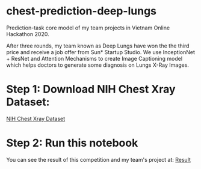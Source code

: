 # chest-prediction-deep-lungs
Prediction-task core model of my team projects in Vietnam Online Hackathon 2020. 

After three rounds, my team known as Deep Lungs have won the the third price and receive a job offer from Sun* Startup Studio.
We use InceptionNet + ResNet and Attention Mechanisms to create Image Captioning model which helps doctors to generate some diagnosis on Lungs X-Ray Images.

# Step 1: Download NIH Chest Xray Dataset:
[NIH Chest Xray Dataset](https://www.kaggle.com/nih-chest-xrays/data)
# Step 2: Run this notebook 

You can see the result of this competition and my team's project at:
[Result](https://vnhackathon.com/ket-qua-chung-cuoc-vietnam-online-hackathon-2020/)

